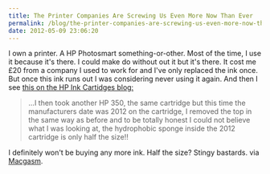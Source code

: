 ```yaml
---
title: The Printer Companies Are Screwing Us Even More Now Than Ever
permalink: /blog/the-printer-companies-are-screwing-us-even-more-now-than-ever/
date: 2012-05-09 23:06:20
---
```


I own a printer. A HP Photosmart something-or-other. Most of the time, I use it because it's there. I could make do without out it but it's there. It cost me £20 from a company I used to work for and I've only replaced the ink once. But once this ink runs out I was considering never using it again. And then I see [this on the HP Ink Cartidges blog:](http://www.hpinkcartridges.co.uk/technology-blog/2012-05-hp-introduces-nano-sponge)

> …I then took another HP 350, the same cartridge but this time the manufacturers date was 2012 on the cartridge, I removed the top in the same way as before and to be totally honest I could not believe what I was looking at, the hydrophobic sponge inside the 2012 cartridge is only half the size!!

I definitely won't be buying any more ink. Half the size? Stingy bastards. via [Macgasm](http://www.macgasm.net/2012-05-09/this-is-why-i-dont-own-a-printer/?utm_source=feedburner&utm_medium=feed&utm_campaign=Feed%3A+macgasm%2Fmain+%28Macgasm%29).